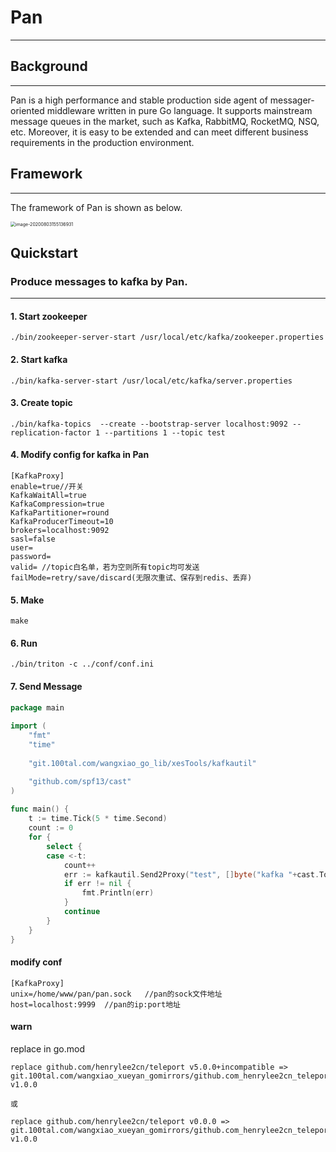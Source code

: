 # Pan
-----

## Background
-----
Pan is a high performance and stable production side agent of messager-oriented middleware written in pure Go language. It supports mainstream message queues in the market, such as Kafka, RabbitMQ, RocketMQ, NSQ, etc. Moreover, it is easy to be extended and can meet different business requirements in the production environment.

## Framework
------
The framework of Pan is shown as below.

<img src="https://github.com/hhtlxhhxy/pan/blob/master/img/framework.jpg" alt="image-20200803155136931" style="zoom:50%;" />

## Quickstart

### Produce messages to kafka by Pan.
-----

#### 1. Start zookeeper
```shell
./bin/zookeeper-server-start /usr/local/etc/kafka/zookeeper.properties
```
#### 2. Start kafka
```shell
./bin/kafka-server-start /usr/local/etc/kafka/server.properties
```
#### 3. Create topic
```shell
./bin/kafka-topics  --create --bootstrap-server localhost:9092 --replication-factor 1 --partitions 1 --topic test
```
#### 4. Modify config for kafka in Pan
```shell
[KafkaProxy]
enable=true//开关
KafkaWaitAll=true
KafkaCompression=true
KafkaPartitioner=round
KafkaProducerTimeout=10
brokers=localhost:9092
sasl=false
user=
password=
valid= //topic白名单，若为空则所有topic均可发送
failMode=retry/save/discard(无限次重试、保存到redis、丢弃)

```
#### 5. Make
```shell
make
```
#### 6. Run
```shell
./bin/triton -c ../conf/conf.ini
```

#### 7. Send Message

```go
package main
 
import (
    "fmt"
    "time"
 
    "git.100tal.com/wangxiao_go_lib/xesTools/kafkautil"

    "github.com/spf13/cast"
)
 
func main() {
    t := time.Tick(5 * time.Second)
    count := 0
    for {
        select {
        case <-t:
            count++
            err := kafkautil.Send2Proxy("test", []byte("kafka "+cast.ToString(count)))
            if err != nil {
                fmt.Println(err)
            }
            continue
        }
    }
}
```
#### modify conf
```shell
[KafkaProxy]
unix=/home/www/pan/pan.sock   //pan的sock文件地址
host=localhost:9999  //pan的ip:port地址
```

#### warn
replace in go.mod
```shell
replace github.com/henrylee2cn/teleport v5.0.0+incompatible => git.100tal.com/wangxiao_xueyan_gomirrors/github.com_henrylee2cn_teleport v1.0.0

或

replace github.com/henrylee2cn/teleport v0.0.0 => git.100tal.com/wangxiao_xueyan_gomirrors/github.com_henrylee2cn_teleport v1.0.0
```
